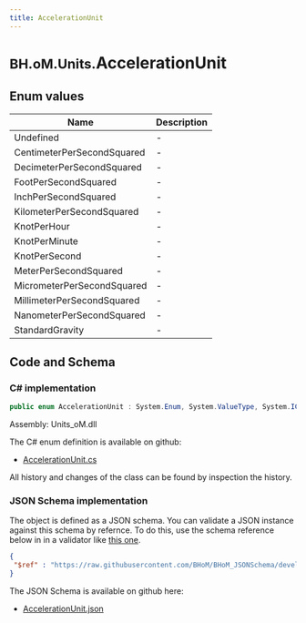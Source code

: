 ```yaml
---
title: AccelerationUnit
---
```


# <small>BH.oM.Units.</small>**AccelerationUnit**



## Enum values

| Name            | Description                                                    |
|-----------------|----------------------------------------------------------------|
| Undefined |  -  |
| CentimeterPerSecondSquared |  -  |
| DecimeterPerSecondSquared |  -  |
| FootPerSecondSquared |  -  |
| InchPerSecondSquared |  -  |
| KilometerPerSecondSquared |  -  |
| KnotPerHour |  -  |
| KnotPerMinute |  -  |
| KnotPerSecond |  -  |
| MeterPerSecondSquared |  -  |
| MicrometerPerSecondSquared |  -  |
| MillimeterPerSecondSquared |  -  |
| NanometerPerSecondSquared |  -  |
| StandardGravity |  -  |


## Code and Schema

### C# implementation

``` C# title="C#"
public enum AccelerationUnit : System.Enum, System.ValueType, System.IComparable, System.ISpanFormattable, System.IFormattable, System.IConvertible
```

Assembly: Units_oM.dll

The C# enum definition is available on github:

- [AccelerationUnit.cs](https://github.com/BHoM/Localisation_Toolkit/blob/develop/Units_oM/Enums\AccelerationUnit.cs)

All history and changes of the class can be found by inspection the history.
### JSON Schema implementation

The object is defined as a JSON schema. You can validate a JSON instance against this schema by refernce. To do this, use the schema reference below in in a validator like [this one](https://www.jsonschemavalidator.net/).

``` json title="JSON Schema"
{
 "$ref" : "https://raw.githubusercontent.com/BHoM/BHoM_JSONSchema/develop/Units_oM/AccelerationUnit.json"
}
```

The JSON Schema is available on github here:

- [AccelerationUnit.json](https://github.com/BHoM/BHoM_JSONSchema/blob/develop/Units_oM/AccelerationUnit.json)
